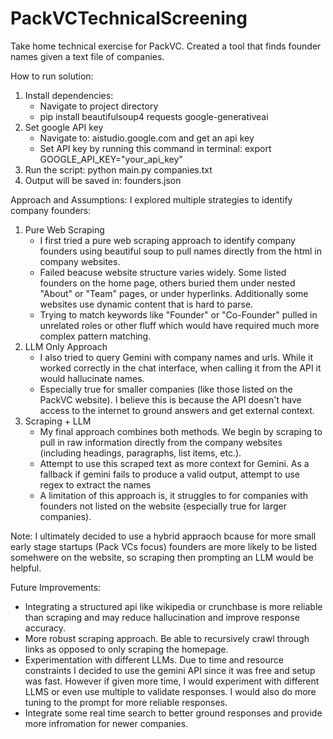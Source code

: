 # PackVCTechnicalScreening
Take home technical exercise for PackVC. Created a tool that finds founder names given a text file of companies.

How to run solution:
1. Install dependencies: 
    - Navigate to project directory
    - pip install beautifulsoup4 requests google-generativeai
2. Set google API key
   - Navigate to: aistudio.google.com and get an api key
   - Set API key by running this command in terminal: export GOOGLE_API_KEY="your_api_key"
3. Run the script: python main.py companies.txt
4. Output will be saved in: founders.json


Approach and Assumptions: 
I explored multiple strategies to identify company founders:
1. Pure Web Scraping
    - I first tried a pure web scraping approach to identify company founders using beautiful soup to pull names
        directly from the html in company websites. 
    - Failed beacuse website structure varies widely. Some listed founders on the home page, others buried them under nested "About" or "Team" pages, or under hyperlinks. 
        Additionally some websites use dynamic content that is hard to parse. 
    - Trying to match keywords like "Founder" or "Co-Founder" pulled in unrelated roles or other fluff which would have required much more complex 
pattern matching. 
2.  LLM Only Approach
    - I also tried to query Gemini with company names and urls. While it worked correctly in the chat interface, when calling it from the API it would hallucinate names.
    - Especially true for smaller companies (like those listed on the PackVC website). I believe this is because the API doesn't have access to the internet to ground
        answers and get external context.
3. Scraping + LLM
    - My final approach combines both methods. We begin by scraping to pull in raw information directly from the company websites (including headings, paragraphs, list items, etc.).
    - Attempt to use this scraped text as more context for Gemini. As a fallback if gemini fails to produce a valid output, attempt to use regex to extract the names
    - A limitation of this approach is, it struggles to for companies with founders not listed on the website (especially true for larger companies).

Note: I ultimately decided to use a hybrid appraoch bcause for more small early stage startups (Pack VCs focus) founders are more likely to be listed somehwere on the website, so scraping then prompting an LLM would be helpful.


Future Improvements:
- Integrating a structured api like wikipedia or crunchbase is more reliable than scraping and may reduce hallucination and improve response accuracy.
- More robust scraping approach. Be able to recursively crawl through links as opposed to only scraping the homepage.
- Experimentation with different LLMs. Due to time and resource constraints I decided to use the gemini API since
it was free and setup was fast. However if given more time, I would experiment with different LLMS or even use multiple to validate responses. I would also do more tuning to the prompt for more reliable responses. 
- Integrate some real time search to better ground responses and provide more infromation for newer companies.



